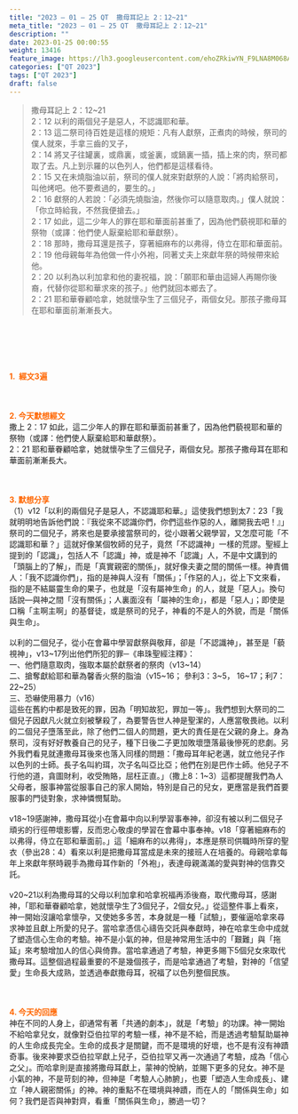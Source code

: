 ```yaml
---
title: "2023 – 01 – 25 QT  撒母耳記上 2：12~21"
meta_title: "2023 – 01 – 25 QT  撒母耳記上 2：12~21"
description: ""
date: 2023-01-25 00:00:55
weight: 13416
feature_image: https://lh3.googleusercontent.com/ehoZRkiwYN_F9LNA8M068AYxt73EavCZno-PD1cJRuf5BbSkQVUWr3gNEbt5kSs28Pb_Elg17kSrtf9ybWvojWoMV6I4tPM3vGRGDq6GkKkPdL2Gut4QAIw4-uykKUAtNiKgQKntvsU=w800
categories: ["QT 2023"]
tags: ["QT 2023"]
draft: false
---
```


<blockquote>撒母耳記上 2：12~21<br />
2：12 以利的兩個兒子是惡人，不認識耶和華。<br />
2：13 這二祭司待百姓是這樣的規矩：凡有人獻祭，正煮肉的時候，祭司的僕人就來，手拿三齒的叉子，<br />
2：14 將叉子往罐裏，或鼎裏，或釜裏，或鍋裏一插，插上來的肉，祭司都取了去。凡上到示羅的以色列人，他們都是這樣看待。<br />
2：15 又在未燒脂油以前，祭司的僕人就來對獻祭的人說：「將肉給祭司，叫他烤吧。他不要煮過的，要生的。」<br />
2：16 獻祭的人若說：「必須先燒脂油，然後你可以隨意取肉。」僕人就說：「你立時給我，不然我便搶去。」<br />
2：17 如此，這二少年人的罪在耶和華面前甚重了，因為他們藐視耶和華的祭物（或譯：他們使人厭棄給耶和華獻祭）。<br />
2：18 那時，撒母耳還是孩子，穿著細麻布的以弗得，侍立在耶和華面前。<br />
2：19 他母親每年為他做一件小外袍，同著丈夫上來獻年祭的時候帶來給他。<br />
2：20 以利為以利加拿和他的妻祝福，說：「願耶和華由這婦人再賜你後裔，代替你從耶和華求來的孩子。」他們就回本鄉去了。<br />
2：21 耶和華眷顧哈拿，她就懷孕生了三個兒子，兩個女兒。那孩子撒母耳在耶和華面前漸漸長大。</blockquote><br />
&nbsp;<br />
<br />
&nbsp;<br />
<br />
<span style="color: #ff6600;"><strong>1.  經文3遍</strong></span><br />
<br />
&nbsp;<br />
<br />
<span style="color: #ff6600;"><strong>2. 今天默想經文<br />
</strong></span>撒上 2：17 如此，這二少年人的罪在耶和華面前甚重了，因為他們藐視耶和華的祭物（或譯：他們使人厭棄給耶和華獻祭）。<br />
2：21 耶和華眷顧哈拿，她就懷孕生了三個兒子，兩個女兒。那孩子撒母耳在耶和華面前漸漸長大。<br />
<br />
&nbsp;<br />
<br />
<strong><span style="color: #ff6600;">3. 默想分享<br />
</span></strong>（1）v12「以利的兩個兒子是惡人，不認識耶和華。」這使我們想到太7：23「我就明明地告訴他們說：『我從來不認識你們，你們這些作惡的人，離開我去吧！』」祭司的二個兒子，將來也是要承接當祭司的，從小跟著父親學習，又怎麼可能「不認識耶和華？」這就好像某個牧師的兒子，竟然「不認識神」一樣的荒謬。聖經上提到的「認識」，包括人不「認識」神，或是神不「認識」人，不是中文講到的「頭腦上的了解」，而是「真實親密的關係」，就好像夫妻之間的關係一樣。神責備人：「我不認識你們」，指的是神與人沒有「關係」；「作惡的人」，從上下文來看，指的是不結屬靈生命的果子，也就是「沒有屬神生命」的人，就是「惡人」。換句話說—與神之間「沒有關係」；人裏面沒有「屬神的生命」，都是「惡人」；即使是口稱「主啊主啊」的基督徒，或是祭司的兒子，神看的不是人的外貌，而是「關係與生命」。<br />
<br />
以利的二個兒子，從小在會幕中學習獻祭與敬拜，卻是「不認識神」，甚至是「藐視神」，v13~17列出他們所犯的罪─《串珠聖經注釋》：<br />
一、他們隨意取肉，強取本屬於獻祭者的祭肉（v13~14）<br />
二、搶奪獻給耶和華為馨香火祭的脂油（v15~16； 參利3：3~5， 16~17；利7：22~25）<br />
三、恐嚇使用暴力（v16）<br />
這些在舊約中都是致死的罪，因為「明知故犯，罪加一等」。我們想到大祭司的二個兒子因獻凡火就立刻被擊殺了，為要警告世人神是聖潔的，人應當敬畏祂。以利的二個兒子墮落至此，除了他們二個人的問題，更大的責任是在父親的身上。身為祭司，沒有好好教養自己的兒子，種下日後二子更加敗壞墮落最後慘死的悲劇。另外我們看見就連撒母耳後來也落入同樣的問題：「撒母耳年紀老邁，就立他兒子作以色列的士師。長子名叫約珥，次子名叫亞比亞；他們在別是巴作士師。他兒子不行他的道，貪圖財利，收受賄賂，屈枉正直。」（撒上8：1~3）這都提醒我們為人父母者，服事神當從服事自己的家人開始，特別是自己的兒女，更應當是我們首要服事的門徒對象，求神憐憫幫助。<br />
<br />
v18~19感謝神，撒母耳從小在會幕中向以利學習事奉神，卻沒有被以利二個兒子頑劣的行徑帶壞影響，反而忠心敬虔的學習在會幕中事奉神。v18「穿著細麻布的以弗得，侍立在耶和華面前。」這「細麻布的以弗得」，本應是祭司供職時所穿的聖衣（參出28：4）看來以利是把撒母耳當成是未來的接班人在培養的。母親哈拿每年上來獻年祭時親手為撒母耳作新的「外袍」，表達母親滿滿的愛與對神的信靠交託。<br />
<br />
v20~21以利為撒母耳的父母以利加拿和哈拿祝福再添後裔，取代撒母耳，感謝神，「耶和華眷顧哈拿，她就懷孕生了3個兒子，2個女兒。」從這整件事上看來，神一開始沒讓哈拿懷孕，又使她多多苦，本身就是一種「試驗」，要催逼哈拿來尋求神並且獻上所愛的兒子。當哈拿憑信心禱告交託與奉獻時，神在哈拿生命中成就了塑造信心生命的考驗。神不是小氣的神，但是神常用生活中的「艱難」與「拖延」來考驗增加人的信心與倚靠。當哈拿通過了考驗，神更多賜下5個兒女來取代撒母耳。這整個過程最重要的不是幾個孩子，而是哈拿通過了考驗，對神的「信望愛」生命長大成熟，並透過奉獻撒母耳，祝福了以色列整個民族。<br />
<br />
&nbsp;<br />
<br />
<strong style="font-size: inherit;"><span style="color: #ff6600;">4. 今天的回應<br />
</span></strong>神在不同的人身上，卻通常有著「共通的劇本」，就是「考驗」的功課。神一開始不給哈拿兒女，就像對亞伯拉罕的考驗一樣，神不是不給，而是透過考驗幫助屬神的人生命成長完全。生命的成長才是關鍵，而不是環境的好壞，也不是有沒有神蹟奇事。後來神要求亞伯拉罕獻上兒子，亞伯拉罕又再一次通過了考驗，成為「信心之父」。而哈拿則是直接將撒母耳獻上，蒙神的悅納，並賜下更多的兒女。神不是小氣的神，不是苛刻的神，但神是「考驗人心肺腑」，也要「塑造人生命成長」、建立「神人親密關係」的神。神的重點不在環境與神蹟，而在人的「關係與生命」如何？我們是否與神對齊，看重「關係與生命」，勝過一切？<br />
<br />
&nbsp;<br />
<br />
&nbsp;<br />
<br />
&nbsp;<br />
<br />
&nbsp;<br />
<br />
&nbsp;<br />
<div id="gtx-trans" style="position: absolute; left: -32px; top: 1428.78px;"><br />
<div class="gtx-trans-icon"></div><br />
</div>
        